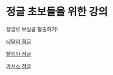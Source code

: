# 정글 초보들을 위한 강의
정글로 브실골 탈출하기!

[니달리 정글](https://gamingtory.tistory.com/753)


[탈리야 정글](https://m.inven.co.kr/site/lol/manualtool.php?idx=147085)


[카서스 정글](https://m.inven.co.kr/site/lol/manualtool.php?idx=144492)
